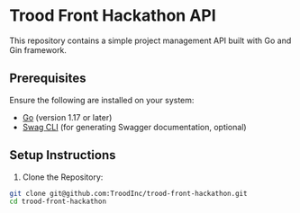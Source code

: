 # Trood Front Hackathon API

This repository contains a simple project management API built with Go and Gin framework.

## Prerequisites
Ensure the following are installed on your system:

- [Go](https://go.dev/doc/install) (version 1.17 or later)
- [Swag CLI](https://github.com/swaggo/swag) (for generating Swagger documentation, optional)

## Setup Instructions
1. Clone the Repository:

```bash
git clone git@github.com:TroodInc/trood-front-hackathon.git
cd trood-front-hackathon

